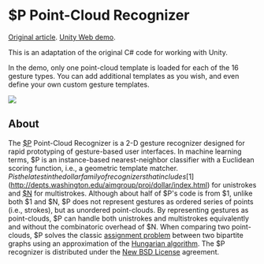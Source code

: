 $P Point-Cloud Recognizer
=========================
[Original article](http://depts.washington.edu/aimgroup/proj/dollar/pdollar.html). [Unity Web demo](http://aymericlamboley.fr/blog/wp-content/uploads/2014/07/index.html).

This is an adaptation of the original C# code for working with Unity.

In the demo, only one point-cloud template is loaded for each of the 16 gesture types. You can add additional templates as you wish, and even define your own custom gesture templates.

![](http://aymericlamboley.fr/blog/wp-content/uploads/2014/07/multistrokes.gif)

About
-----
The [$P](http://depts.washington.edu/aimgroup/proj/dollar/pdollar.html) Point-Cloud Recognizer is a 2-D gesture recognizer designed for rapid prototyping of gesture-based user interfaces. In machine learning terms, $P is an instance-based nearest-neighbor classifier with a Euclidean scoring function, i.e., a geometric template matcher. $P is the latest in the dollar family of recognizers that includes [$1](http://depts.washington.edu/aimgroup/proj/dollar/index.html) for unistrokes and [$N](http://depts.washington.edu/aimgroup/proj/dollar/ndollar.html) for multistrokes. Although about half of $P's code is from $1, unlike both $1 and $N, $P does not represent gestures as ordered series of points (i.e., strokes), but as unordered point-clouds. By representing gestures as point-clouds, $P can handle both unistrokes and multistrokes equivalently and without the combinatoric overhead of $N. When comparing two point-clouds, $P solves the classic [assignment problem](http://en.wikipedia.org/wiki/Assignment_problem) between two bipartite graphs using an approximation of the [Hungarian algorithm](http://en.wikipedia.org/wiki/Hungarian_algorithm). The $P recognizer is distributed under the [New BSD License](http://en.wikipedia.org/wiki/BSD_licenses#3-clause_license_.28.22Revised_BSD_License.22.2C_.22New_BSD_License.22.2C_or_.22Modified_BSD_License.22.29) agreement.